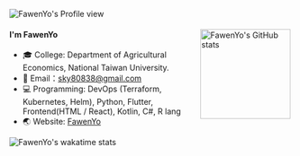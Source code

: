 ![FawenYo's Profile view](https://komarev.com/ghpvc/?username=FawenYo)

<img src="https://github-readme-stats.vercel.app/api?username=FawenYo&bg_color=30,e96443,904e95&title_color=fff&text_color=fff" alt="FawenYo's GitHub stats" height="160" align="right" style="margin: 5px; margin-bottom: 20px;" />

#### I'm FawenYo

- 🎓 College: Department of Agricultural Economics, National Taiwan University.
- 📖 Email：sky80838@gmail.com
- 💻 Programming: DevOps (Terraform, Kubernetes, Helm), Python, Flutter, Frontend(HTML / React), Kotlin, C#, R lang
- 🌏 Website: [FawenYo](https://fawenyo.ml/)

![FawenYo's wakatime stats](https://github-readme-stats.vercel.app/api/wakatime?username=FawenYo&layout=compact)
